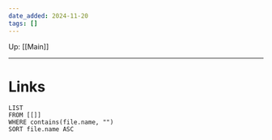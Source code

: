 ```yaml
---
date_added: 2024-11-20
tags: []
---
```

Up: [[Main]]
___
 
# Links
```dataview
LIST
FROM [[]]
WHERE contains(file.name, "")
SORT file.name ASC
```
